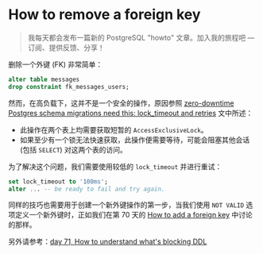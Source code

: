 # How to remove a foreign key

>我每天都会发布一篇新的 PostgreSQL "howto" 文章。加入我的旅程吧 — 订阅、提供反馈、分享！

删除一个外键 (FK)  非常简单：

```sql
alter table messages
drop constraint fk_messages_users;
```

然而，在高负载下，这并不是一个安全的操作，原因参照 [zero-downtime Postgres schema migrations need this: lock_timeout and retries](https://postgres.ai/blog/20210923-zero-downtime-postgres-schema-migrations-lock-timeout-and-retries) 文中所述：

- 此操作在两个表上均需要获取短暂的 `AccessExclusiveLock`。
- 如果至少有一个锁无法快速获取，此操作便需要等待，可能会阻塞其他会话 (包括 `SELECT`) 对这两个表的访问。

为了解决这个问题，我们需要使用较低的 `lock_timeout` 并进行重试：

```sql
set lock_timeout to '100ms';
alter ... -- be ready to fail and try again.
```

同样的技巧也需要用于创建一个新外键操作的第一步，当我们使用 `NOT VALID` 选项定义一个新外键时，正如我们在第 70 天的 [How to add a foreign key](https://gitlab.com/postgres-ai/postgresql-consulting/postgres-howtos/-/blob/main/0070_how_to_add_a_foreign_key.md) 中讨论的那样。

另外请参考：[day 71, How to understand what's blocking DDL](https://gitlab.com/postgres-ai/postgresql-consulting/postgres-howtos/-/blob/main/0071_how_to_understand_what_is_blocking_ddl.md)